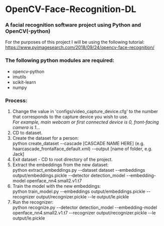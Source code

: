 # OpenCV-Face-Recognition-DL

### A facial recognition software project using Python and OpenCV(-python)

For the purposes of this project I will be using the following tutorial:
https://www.pyimagesearch.com/2018/09/24/opencv-face-recognition/

### The following python modules are required:
<ul>
<li>opencv-python</li>
<li>imutils</li>
<li>scikit-learn</li>
<li>numpy</li>
</ul>


### Process:
1. Change the value in 'configs/video_capture_device.cfg' to the number that corresponds to the capture device you wish to use.<br>
<i>For example, main webcam or first connected device is 0, front-facing camera is 1...</i>
2. CD to dataset.
3. Create the dataset for a person:<br>
    python create_dataset --cascade [CASCADE NAME HERE] (e.g. haarcascade_frontalface_default.xml) --output [name of folder, e.g. Jack]
4. Exit dataset - CD to root directory of the project.
5. Extract the embeddings from the new dataset:<br>
    python extract_embeddings.py --dataset dataset --embeddings output/embeddings.pickle --detector detection_model --embedding-model openface_nn4.small2.v1.t7
6. Train the model with the new embeddings:<br>
    python train_model.py --embeddings output/embeddings.pickle --recognizer output/recognizer.pickle --le output/le.pickle
7. Run the recognizer: <br>
    python recognize.py --detector detection_model --embedding-model openface_nn4.small2.v1.t7 --recognizer output/recognizer.pickle --le output/le.pickle
